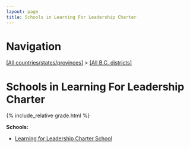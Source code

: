 ```yaml
---
layout: page
title: Schools in Learning For Leadership Charter
---
```

# Navigation

[[All countries/states/provinces]](../..) > [[All B.C. districts]](..)

# Schools in Learning For Leadership Charter

{% include_relative grade.html %}

**Schools:**

- [Learning for Leadership Charter School](Learning_for_Leadership_Charter_School.md)

